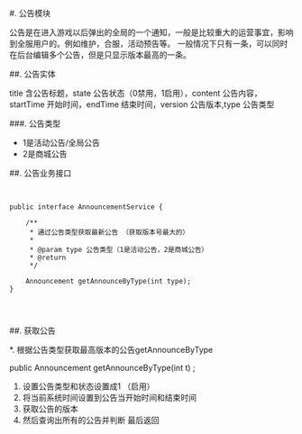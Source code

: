 #. 公告模块

公告是在进入游戏以后弹出的全局的一个通知，一般是比较重大的运营事宜，影响到全服用户的。例如维护，合服，活动预告等。
一般情况下只有一条，可以同时在后台编辑多个公告，但是只显示版本最高的一条。

##. 公告实体

 title 含公告标题，state 公告状态（0禁用，1启用），content 公告内容，startTime 开始时间，endTime 结束时间，version 公告版本,type 公告类型

###. 公告类型

* 1是活动公告/全局公告
* 2是商城公告

##. 公告业务接口

<pre>
 <code class="java">

public interface AnnouncementService {

	/**
	 * 通过公告类型获取最新公告 （获取版本号最大的）
	 * 
	 * @param type 公告类型（1是活动公告，2是商城公告）
	 * @return
	 */

	Announcement getAnnounceByType(int type);
}


 </code>
</pre>


##. 获取公告

*. 根据公告类型获取最高版本的公告getAnnounceByType

  public Announcement getAnnounceByType(int t) ;

1. 设置公告类型和状态设置成1 （启用）
1. 将当前系统时间设置到公告当开始时间和结束时间
1. 获取公告的版本 
1. 然后查询出所有的公告并判断  最后返回


